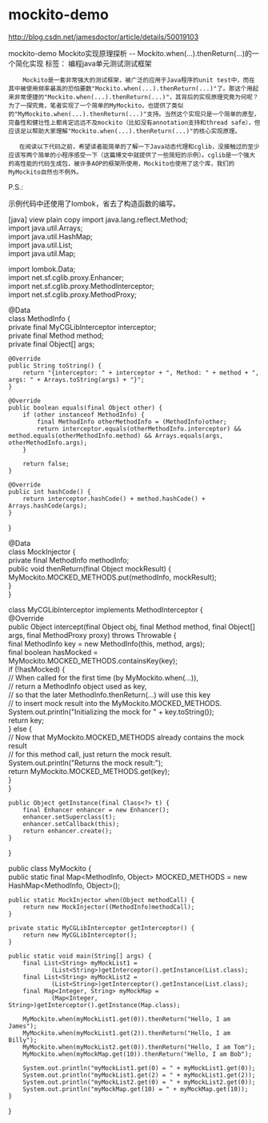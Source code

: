 # mockito-demo
http://blog.csdn.net/jamesdoctor/article/details/50019103


mockito-demo
 Mockito实现原理探析 -- Mockito.when(...).thenReturn(...)的一个简化实现
标签： 编程java单元测试测试框架



        Mockito是一套非常强大的测试框架，被广泛的应用于Java程序的unit test中，而在其中被使用频率最高的恐怕要数"Mockito.when(...).thenReturn(...)"了。那这个用起来非常便捷的"Mockito.when(...).thenReturn(...)"，其背后的实现原理究竟为何呢？为了一探究竟，笔者实现了一个简单的MyMockito，也提供了类似的"MyMockito.when(...).thenReturn(...)"支持。当然这个实现只是一个简单的原型，完备性和健壮性上都肯定远远不及mockito（比如没有annotation支持和thread safe），但应该足以帮助大家理解"Mockito.when(...).thenReturn(...)"的核心实现原理。

       在阅读以下代码之前，希望读者能简单的了解一下Java动态代理和cglib，没接触过的至少应该写两个简单的小程序感受一下（这篇博文中就提供了一些简短的示例）。cglib是一个强大的高性能的代码生成包，被许多AOP的框架所使用，Mockito也使用了这个库，我们的MyMockito自然也不例外。


P.S.:

示例代码中还使用了lombok，省去了构造函数的编写。


[java] view plain copy
import java.lang.reflect.Method;  
import java.util.Arrays;  
import java.util.HashMap;  
import java.util.List;  
import java.util.Map;  
  
import lombok.Data;  
import net.sf.cglib.proxy.Enhancer;  
import net.sf.cglib.proxy.MethodInterceptor;  
import net.sf.cglib.proxy.MethodProxy;  
  
@Data  
class MethodInfo {  
    private final MyCGLibInterceptor interceptor;  
    private final Method method;  
    private final Object[] args;  
      
    @Override  
    public String toString() {  
        return "{interceptor: " + interceptor + ", Method: " + method + ", args: " + Arrays.toString(args) + "}";  
    }  
      
    @Override  
    public boolean equals(final Object other) {  
        if (other instanceof MethodInfo) {  
            final MethodInfo otherMethodInfo = (MethodInfo)other;  
            return interceptor.equals(otherMethodInfo.interceptor) && method.equals(otherMethodInfo.method) && Arrays.equals(args, otherMethodInfo.args);  
        }  
          
        return false;  
    }  
      
    @Override  
    public int hashCode() {  
        return interceptor.hashCode() + method.hashCode() + Arrays.hashCode(args);  
    }  
}  
  
@Data  
class MockInjector {  
    private final MethodInfo methodInfo;  
    public void thenReturn(final Object mockResult) {  
        MyMockito.MOCKED_METHODS.put(methodInfo, mockResult);  
    }  
}  
  
class MyCGLibInterceptor implements MethodInterceptor {  
    @Override  
    public Object intercept(final Object obj, final Method method, final Object[] args, final MethodProxy proxy) throws Throwable {          
        final MethodInfo key = new MethodInfo(this, method, args);  
        final boolean hasMocked = MyMockito.MOCKED_METHODS.containsKey(key);  
        if (!hasMocked) {  
            // When called for the first time (by MyMockito.when(...)),  
            // return a MethodInfo object used as key,  
            // so that the later MethodInfo.thenReturn(...) will use this key  
            // to insert mock result into the MyMockito.MOCKED_METHODS.  
            System.out.println("Initializing the mock for " + key.toString());  
            return key;  
        } else {  
            // Now that MyMockito.MOCKED_METHODS already contains the mock result  
            // for this method call, just return the mock result.  
            System.out.println("Returns the mock result:");  
            return MyMockito.MOCKED_METHODS.get(key);  
        }  
    }  
      
    public Object getInstance(final Class<?> t) {  
        final Enhancer enhancer = new Enhancer();    
        enhancer.setSuperclass(t);    
        enhancer.setCallback(this);    
        return enhancer.create();  
    }  
}  
  
public class MyMockito {  
    public static final Map<MethodInfo, Object> MOCKED_METHODS = new HashMap<MethodInfo, Object>();  
      
    public static MockInjector when(Object methodCall) {  
        return new MockInjector((MethodInfo)methodCall);  
    }  
      
    private static MyCGLibInterceptor getInterceptor() {  
        return new MyCGLibInterceptor();  
    }  
  
    public static void main(String[] args) {  
        final List<String> myMockList1 =   
                (List<String>)getInterceptor().getInstance(List.class);   
        final List<String> myMockList2 =   
                (List<String>)getInterceptor().getInstance(List.class);   
        final Map<Integer, String> myMockMap =   
                (Map<Integer, String>)getInterceptor().getInstance(Map.class);   
          
        MyMockito.when(myMockList1.get(0)).thenReturn("Hello, I am James");  
        MyMockito.when(myMockList1.get(2)).thenReturn("Hello, I am Billy");  
        MyMockito.when(myMockList2.get(0)).thenReturn("Hello, I am Tom");  
        MyMockito.when(myMockMap.get(10)).thenReturn("Hello, I am Bob");  
          
        System.out.println("myMockList1.get(0) = " + myMockList1.get(0));  
        System.out.println("myMockList1.get(2) = " + myMockList1.get(2));  
        System.out.println("myMockList2.get(0) = " + myMockList2.get(0));  
        System.out.println("myMockMap.get(10) = " + myMockMap.get(10));  
    }  
}  
